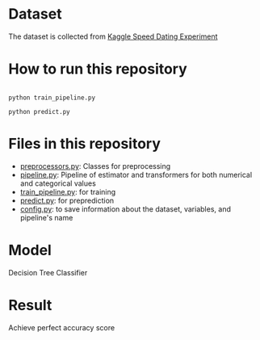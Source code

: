 # Dataset
The dataset is collected from [Kaggle Speed Dating Experiment](https://www.kaggle.com/annavictoria/speed-dating-experiment)

# How to run this repository
```

python train_pipeline.py

python predict.py
```
# Files in this repository
* [preprocessors.py](./preprocessors.py): Classes for preprocessing
* [pipeline.py](./pipeline.py): Pipeline of estimator and transformers for both numerical and categorical values
* [train_pipeline.py](./train_pipeline.py): for training
* [predict.py](./predict.py): for preprediction
* [config.py](./config.py): to save information about the dataset, variables, and pipeline's name

# Model
Decision Tree Classifier

# Result
Achieve perfect accuracy score
